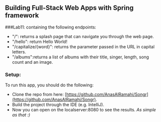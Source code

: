 ## Building Full-Stack Web Apps with Spring framework

###Lab11: containing the following endpoints:
+ "/": returns a splash page that can navigate you through the web page.
+ "/hello": return Hello World!
+ "/capitalize/{word}": returns the parameter passed in the URL in capital letters.
+ "/albums":returns a list of albums with their title, singer, length, song count and an image.

### Setup:
To run this app, you should do the following:
+ Clone the repo from here: [https://github.com/AnasAlRamahi/Songr](https://github.com/AnasAlRamahi/Songr).
+ Build the project through the IDE (e.g. IntelliJ).
+ Now you can open on the localserver:8080 to see the results.
    *As simple as that :)*